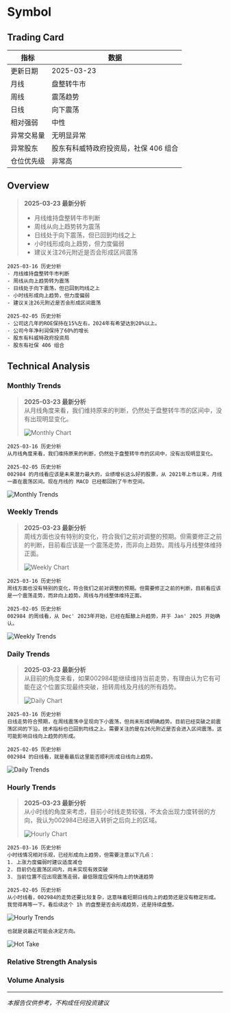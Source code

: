 # Symbol


## Trading Card

| 指标       | 数据       |
|------------|------------|
| 更新日期   | 2025-03-23 |
| 月线       | 盘整转牛市 |
| 周线       | 震荡趋势 |
| 日线       | 向下震荡 |
| 相对强弱   | 中性 |
| 异常交易量 | 无明显异常 |
| 异常股东   | 股东有科威特政府投资局，社保 406 组合 |
| 仓位优先级 | 非常高 |

## Overview

> **2025-03-23 最新分析**  
> - 月线维持盘整转牛市判断
> - 周线从向上趋势转为震荡
> - 日线处于向下震荡，但已回到均线之上
> - 小时线形成向上趋势，但力度偏弱
> - 建议关注26元附近是否会形成区间震荡

`2025-03-16 历史分析`  
`- 月线维持盘整转牛市判断`  
`- 周线从向上趋势转为震荡`  
`- 日线处于向下震荡，但已回到均线之上`  
`- 小时线形成向上趋势，但力度偏弱`  
`- 建议关注26元附近是否会形成区间震荡`

`2025-02-05 历史分析`  
`- 公司这几年的ROE保持在15%左右，2024年有希望达到20%以上。`  
`- 公司今年净利润保持了60%的增长`  
`- 股东有科威特政府投资局`  
`- 股东有社保 406 组合`

## Technical Analysis

### Monthly Trends

> **2025-03-23 最新分析**  
> 从月线角度来看，我们维持原来的判断，仍然处于盘整转牛市的区间中，没有出现明显变化。
> 
> ![Monthly Chart](https://www.tradingview.com/x/agkOYjJy/)

`2025-03-16 历史分析`  
`从月线角度来看，我们维持原来的判断，仍然处于盘整转牛市的区间中，没有出现明显变化。`

`2025-02-05 历史分析`  
`002984 的月线看应该是未来潜力最大的，业绩增长这么好的股票，从 2021年上市以来，月线一直在震荡区间。现在月线的 MACD 已经都回到了牛市空间。`

![Monthly Trends](https://www.tradingview.com/x/eFG3weSF/)

### Weekly Trends

> **2025-03-23 最新分析**  
> 周线方面也没有特别的变化，符合我们之前对调整的预期。但需要修正之前的判断，目前看应该是一个震荡走势，而非向上趋势。周线与月线整体维持正面。
> 
> ![Weekly Chart](https://www.tradingview.com/x/iCOXTkYQ/)

`2025-03-16 历史分析`  
`周线方面也没有特别的变化，符合我们之前对调整的预期。但需要修正之前的判断，目前看应该是一个震荡走势，而非向上趋势。周线与月线整体维持正面。`

`2025-02-05 历史分析`  
`002984 的周线看，从 Dec' 2023年开始，已经在酝酿上升趋势，并于 Jan' 2025 开始确认。`

![Weekly Trends](https://www.tradingview.com/x/PvJk4RCF/)

### Daily Trends

> **2025-03-23 最新分析**  
> 从目前的角度来看，如果002984能继续维持当前走势，有理由认为它有可能在这个位置实现最终突破，扭转周线及月线的所有趋势。
> 
> ![Daily Chart](https://www.tradingview.com/x/IcqVZCHS/)

`2025-03-16 历史分析`  
`日线走势符合预期，在周线震荡中呈现向下小震荡，但尚未形成明确趋势。目前已经突破之前震荡区间的下沿，技术指标也已回到均线之上。需要关注的是在26元附近是否会进入区间震荡，这可能影响日线向上趋势的形成。`

`2025-02-05 历史分析`  
`002984 的日线看，就是看最后这里能否顺利形成日线向上趋势。`

![Daily Trends](https://www.tradingview.com/x/0UqRvFNb/)

### Hourly Trends

> **2025-03-23 最新分析**  
> 从小时线的角度来考虑，目前小时线走势较强，不太会出现力度转弱的方向，我认为002984已经进入转折之后向上的区域。
> 
> ![Hourly Chart](https://www.tradingview.com/x/4AK74CCm/)

`2025-03-16 历史分析`  
`小时线情况相对乐观，已经形成向上趋势，但需要注意以下几点：`  
`1. 上涨力度偏弱时建议适度减仓`  
`2. 目前仍在震荡区间内，尚未实现有效突破`  
`3. 当前位置不应出现震荡走弱，最低限度应保持向上的快速趋势`

`2025-02-05 历史分析`  
`从小时线看，002984的走势还要比较复杂，这意味着短期日线向上的趋势还是没有稳定形成。我觉得再等一下。看后续这个 1h 的盘整是否会形成趋势，还是持续盘整。`

![Hourly Trends](https://www.tradingview.com/x/vB3ZtKeE/)

`也就是说最近可能会决定方向。`

![Hot Take](https://www.tradingview.com/x/fvK8pa6v/)

### Relative Strength Analysis

### Volume Analysis

---

*本报告仅供参考，不构成任何投资建议*